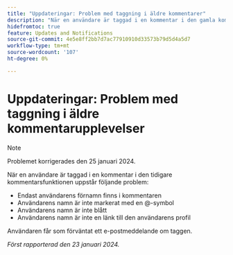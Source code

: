```yaml
---
title: "Uppdateringar: Problem med taggning i äldre kommentarer"
description: "När en användare är taggad i en kommentar i den gamla kommentarsfunktionen uppstår flera problem."
hidefromtoc: true
feature: Updates and Notifications
source-git-commit: 4e5e8ff2bb7d7ac77910910d33573b79d5d4a5d7
workflow-type: tm+mt
source-wordcount: '107'
ht-degree: 0%

---
```



# Uppdateringar: Problem med taggning i äldre kommentarupplevelser

>[!NOTE]
>
>Problemet korrigerades den 25 januari 2024.

När en användare är taggad i en kommentar i den tidigare kommentarsfunktionen uppstår följande problem:

* Endast användarens förnamn finns i kommentaren
* Användarens namn är inte markerat med en @-symbol
* Användarens namn är inte blått
* Användarens namn är inte en länk till den användarens profil

Användaren får som förväntat ett e-postmeddelande om taggen.

_Först rapporterad den 23 januari 2024._
